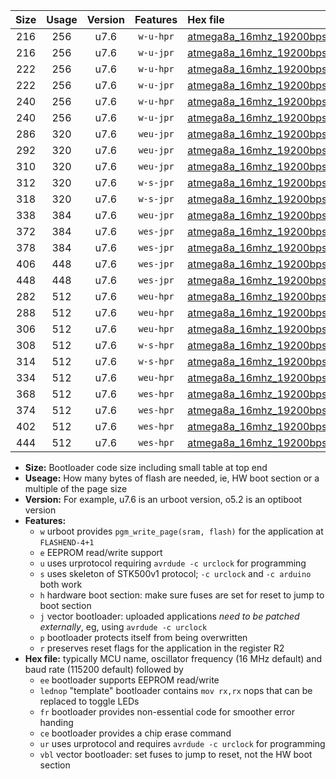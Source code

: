 |Size|Usage|Version|Features|Hex file|
|:-:|:-:|:-:|:-:|:--|
|216|256|u7.6|`w-u-hpr`|[atmega8a_16mhz_19200bps_ur.hex](https://raw.githubusercontent.com/stefanrueger/urboot/main/atmega8a_16mhz_19200bps_ur.hex)|
|216|256|u7.6|`w-u-jpr`|[atmega8a_16mhz_19200bps_ur_vbl.hex](https://raw.githubusercontent.com/stefanrueger/urboot/main/atmega8a_16mhz_19200bps_ur_vbl.hex)|
|222|256|u7.6|`w-u-hpr`|[atmega8a_16mhz_19200bps_lednop_ur.hex](https://raw.githubusercontent.com/stefanrueger/urboot/main/atmega8a_16mhz_19200bps_lednop_ur.hex)|
|222|256|u7.6|`w-u-jpr`|[atmega8a_16mhz_19200bps_lednop_ur_vbl.hex](https://raw.githubusercontent.com/stefanrueger/urboot/main/atmega8a_16mhz_19200bps_lednop_ur_vbl.hex)|
|240|256|u7.6|`w-u-hpr`|[atmega8a_16mhz_19200bps_lednop_fr_ur.hex](https://raw.githubusercontent.com/stefanrueger/urboot/main/atmega8a_16mhz_19200bps_lednop_fr_ur.hex)|
|240|256|u7.6|`w-u-jpr`|[atmega8a_16mhz_19200bps_lednop_fr_ur_vbl.hex](https://raw.githubusercontent.com/stefanrueger/urboot/main/atmega8a_16mhz_19200bps_lednop_fr_ur_vbl.hex)|
|286|320|u7.6|`weu-jpr`|[atmega8a_16mhz_19200bps_ee_ur_vbl.hex](https://raw.githubusercontent.com/stefanrueger/urboot/main/atmega8a_16mhz_19200bps_ee_ur_vbl.hex)|
|292|320|u7.6|`weu-jpr`|[atmega8a_16mhz_19200bps_ee_lednop_ur_vbl.hex](https://raw.githubusercontent.com/stefanrueger/urboot/main/atmega8a_16mhz_19200bps_ee_lednop_ur_vbl.hex)|
|310|320|u7.6|`weu-jpr`|[atmega8a_16mhz_19200bps_ee_lednop_fr_ur_vbl.hex](https://raw.githubusercontent.com/stefanrueger/urboot/main/atmega8a_16mhz_19200bps_ee_lednop_fr_ur_vbl.hex)|
|312|320|u7.6|`w-s-jpr`|[atmega8a_16mhz_19200bps_vbl.hex](https://raw.githubusercontent.com/stefanrueger/urboot/main/atmega8a_16mhz_19200bps_vbl.hex)|
|318|320|u7.6|`w-s-jpr`|[atmega8a_16mhz_19200bps_lednop_vbl.hex](https://raw.githubusercontent.com/stefanrueger/urboot/main/atmega8a_16mhz_19200bps_lednop_vbl.hex)|
|338|384|u7.6|`weu-jpr`|[atmega8a_16mhz_19200bps_ee_lednop_fr_ce_ur_vbl.hex](https://raw.githubusercontent.com/stefanrueger/urboot/main/atmega8a_16mhz_19200bps_ee_lednop_fr_ce_ur_vbl.hex)|
|372|384|u7.6|`wes-jpr`|[atmega8a_16mhz_19200bps_ee_vbl.hex](https://raw.githubusercontent.com/stefanrueger/urboot/main/atmega8a_16mhz_19200bps_ee_vbl.hex)|
|378|384|u7.6|`wes-jpr`|[atmega8a_16mhz_19200bps_ee_lednop_vbl.hex](https://raw.githubusercontent.com/stefanrueger/urboot/main/atmega8a_16mhz_19200bps_ee_lednop_vbl.hex)|
|406|448|u7.6|`wes-jpr`|[atmega8a_16mhz_19200bps_ee_lednop_fr_vbl.hex](https://raw.githubusercontent.com/stefanrueger/urboot/main/atmega8a_16mhz_19200bps_ee_lednop_fr_vbl.hex)|
|448|448|u7.6|`wes-jpr`|[atmega8a_16mhz_19200bps_ee_lednop_fr_ce_vbl.hex](https://raw.githubusercontent.com/stefanrueger/urboot/main/atmega8a_16mhz_19200bps_ee_lednop_fr_ce_vbl.hex)|
|282|512|u7.6|`weu-hpr`|[atmega8a_16mhz_19200bps_ee_ur.hex](https://raw.githubusercontent.com/stefanrueger/urboot/main/atmega8a_16mhz_19200bps_ee_ur.hex)|
|288|512|u7.6|`weu-hpr`|[atmega8a_16mhz_19200bps_ee_lednop_ur.hex](https://raw.githubusercontent.com/stefanrueger/urboot/main/atmega8a_16mhz_19200bps_ee_lednop_ur.hex)|
|306|512|u7.6|`weu-hpr`|[atmega8a_16mhz_19200bps_ee_lednop_fr_ur.hex](https://raw.githubusercontent.com/stefanrueger/urboot/main/atmega8a_16mhz_19200bps_ee_lednop_fr_ur.hex)|
|308|512|u7.6|`w-s-hpr`|[atmega8a_16mhz_19200bps.hex](https://raw.githubusercontent.com/stefanrueger/urboot/main/atmega8a_16mhz_19200bps.hex)|
|314|512|u7.6|`w-s-hpr`|[atmega8a_16mhz_19200bps_lednop.hex](https://raw.githubusercontent.com/stefanrueger/urboot/main/atmega8a_16mhz_19200bps_lednop.hex)|
|334|512|u7.6|`weu-hpr`|[atmega8a_16mhz_19200bps_ee_lednop_fr_ce_ur.hex](https://raw.githubusercontent.com/stefanrueger/urboot/main/atmega8a_16mhz_19200bps_ee_lednop_fr_ce_ur.hex)|
|368|512|u7.6|`wes-hpr`|[atmega8a_16mhz_19200bps_ee.hex](https://raw.githubusercontent.com/stefanrueger/urboot/main/atmega8a_16mhz_19200bps_ee.hex)|
|374|512|u7.6|`wes-hpr`|[atmega8a_16mhz_19200bps_ee_lednop.hex](https://raw.githubusercontent.com/stefanrueger/urboot/main/atmega8a_16mhz_19200bps_ee_lednop.hex)|
|402|512|u7.6|`wes-hpr`|[atmega8a_16mhz_19200bps_ee_lednop_fr.hex](https://raw.githubusercontent.com/stefanrueger/urboot/main/atmega8a_16mhz_19200bps_ee_lednop_fr.hex)|
|444|512|u7.6|`wes-hpr`|[atmega8a_16mhz_19200bps_ee_lednop_fr_ce.hex](https://raw.githubusercontent.com/stefanrueger/urboot/main/atmega8a_16mhz_19200bps_ee_lednop_fr_ce.hex)|

- **Size:** Bootloader code size including small table at top end
- **Useage:** How many bytes of flash are needed, ie, HW boot section or a multiple of the page size
- **Version:** For example, u7.6 is an urboot version, o5.2 is an optiboot version
- **Features:**
  + `w` urboot provides `pgm_write_page(sram, flash)` for the application at `FLASHEND-4+1`
  + `e` EEPROM read/write support
  + `u` uses urprotocol requiring `avrdude -c urclock` for programming
  + `s` uses skeleton of STK500v1 protocol; `-c urclock` and `-c arduino` both work
  + `h` hardware boot section: make sure fuses are set for reset to jump to boot section
  + `j` vector bootloader: uploaded applications *need to be patched externally*, eg, using `avrdude -c urclock`
  + `p` bootloader protects itself from being overwritten
  + `r` preserves reset flags for the application in the register R2
- **Hex file:** typically MCU name, oscillator frequency (16 MHz default) and baud rate (115200 default) followed by
  + `ee` bootloader supports EEPROM read/write
  + `lednop` "template" bootloader contains `mov rx,rx` nops that can be replaced to toggle LEDs
  + `fr` bootloader provides non-essential code for smoother error handing
  + `ce` bootloader provides a chip erase command
  + `ur` uses urprotocol and requires `avrdude -c urclock` for programming
  + `vbl` vector bootloader: set fuses to jump to reset, not the HW boot section
